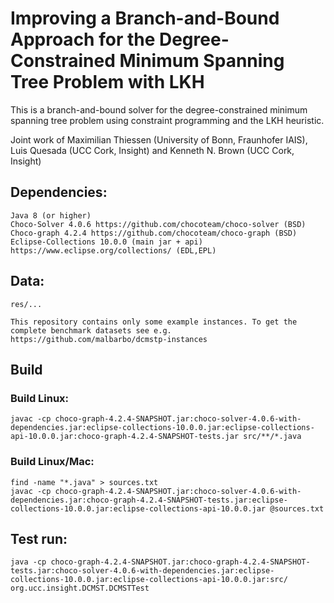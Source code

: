 # Improving a Branch-and-Bound Approach for the  Degree-Constrained Minimum Spanning Tree Problem with LKH

This is a branch-and-bound solver for the degree-constrained minimum spanning tree problem using constraint programming and the LKH heuristic. 

Joint work of Maximilian Thiessen (University of Bonn, Fraunhofer IAIS), Luis Quesada (UCC Cork, Insight) and Kenneth N. Brown (UCC Cork, Insight)

## Dependencies:
    Java 8 (or higher)
    Choco-Solver 4.0.6 https://github.com/chocoteam/choco-solver (BSD)
    Choco-graph 4.2.4 https://github.com/chocoteam/choco-graph (BSD)
    Eclipse-Collections 10.0.0 (main jar + api) https://www.eclipse.org/collections/ (EDL,EPL)

## Data:
    res/...

    This repository contains only some example instances. To get the complete benchmark datasets see e.g. https://github.com/malbarbo/dcmstp-instances

## Build 
### Build Linux:
    javac -cp choco-graph-4.2.4-SNAPSHOT.jar:choco-solver-4.0.6-with-dependencies.jar:eclipse-collections-10.0.0.jar:eclipse-collections-api-10.0.0.jar:choco-graph-4.2.4-SNAPSHOT-tests.jar src/**/*.java

### Build Linux/Mac:
    find -name "*.java" > sources.txt
    javac -cp choco-graph-4.2.4-SNAPSHOT.jar:choco-solver-4.0.6-with-dependencies.jar:choco-graph-4.2.4-SNAPSHOT-tests.jar:eclipse-collections-10.0.0.jar:eclipse-collections-api-10.0.0.jar @sources.txt

## Test run:
    java -cp choco-graph-4.2.4-SNAPSHOT.jar:choco-graph-4.2.4-SNAPSHOT-tests.jar:choco-solver-4.0.6-with-dependencies.jar:eclipse-collections-10.0.0.jar:eclipse-collections-api-10.0.0.jar:src/ org.ucc.insight.DCMST.DCMSTTest




